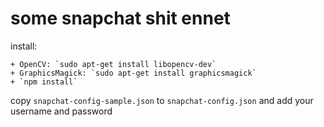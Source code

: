 # some snapchat shit ennet

install:
	
	+ OpenCV: `sudo apt-get install libopencv-dev`
	+ GraphicsMagick: `sudo apt-get install graphicsmagick`
	+ `npm install`

copy `snapchat-config-sample.json` to `snapchat-config.json` and add your username and password